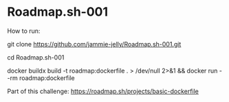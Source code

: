 # Roadmap.sh-001



How to run:

git clone https://github.com/jammie-jelly/Roadmap.sh-001.git

cd Roadmap.sh-001

docker buildx build -t roadmap:dockerfile . > /dev/null 2>&1 && docker run --rm roadmap:dockerfile

Part of this challenge:
https://roadmap.sh/projects/basic-dockerfile

